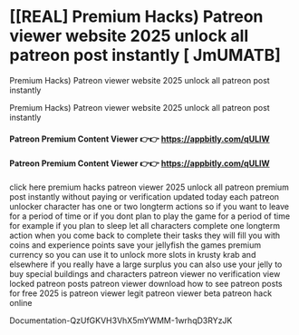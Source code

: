 # [[REAL] Premium Hacks) Patreon viewer website 2025 unlock all patreon post instantly [ JmUMATB]

Premium Hacks) Patreon viewer website 2025 unlock all patreon post instantly

Premium Hacks) Patreon viewer website 2025 unlock all patreon post instantly

#### **Patreon Premium Content Viewer 👉👉**  https://appbitly.com/qULIW

#### **Patreon Premium Content Viewer 👉👉**  https://appbitly.com/qULIW

click here premium hacks patreon viewer 2025 unlock all patreon premium post instantly without paying or verification updated today each patreon unlocker character has one or two longterm actions so if you want to leave for a period of time or if you dont plan to play the game for a period of time for example if you plan to sleep let all characters complete one longterm action when you come back to complete their tasks they will fill you with coins and experience points save your jellyfish the games premium currency so you can use it to unlock more slots in krusty krab and elsewhere if you really have a large surplus you can also use your jelly to buy special buildings and characters patreon viewer no verification view locked patreon posts patreon viewer download how to see patreon posts for free 2025 is patreon viewer legit patreon viewer beta patreon hack online

Documentation-QzUfGKVH3VhX5mYWMM-1wrhqD3RYzJK

